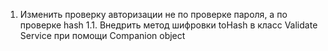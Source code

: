 1. Изменить проверку авторизации не по проверке пароля, а по проверке hash
    1.1. Внедрить метод шифровки toHash в класс Validate Service при помощи Companion object

